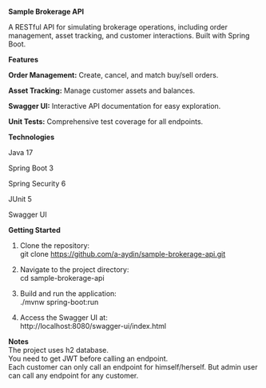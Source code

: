 **Sample Brokerage API**

A RESTful API for simulating brokerage operations, including order management, asset tracking, and customer interactions. Built with Spring Boot.

**Features**

**Order Management:** Create, cancel, and match buy/sell orders.

**Asset Tracking:** Manage customer assets and balances.

**Swagger UI:** Interactive API documentation for easy exploration.

**Unit Tests:** Comprehensive test coverage for all endpoints.

**Technologies**

Java 17

Spring Boot 3

Spring Security 6

JUnit 5

Swagger UI

**Getting Started**

1. Clone the repository:<br>
git clone https://github.com/a-aydin/sample-brokerage-api.git

2. Navigate to the project directory:<br>
cd sample-brokerage-api

3. Build and run the application:<br>
./mvnw spring-boot:run

4. Access the Swagger UI at:<br>
http://localhost:8080/swagger-ui/index.html

**Notes**<br>
The project uses h2 database.<br>
You need to get JWT before calling an endpoint.<br>
Each customer can only call an endpoint for himself/herself. But admin user can call any endpoint for any customer.
